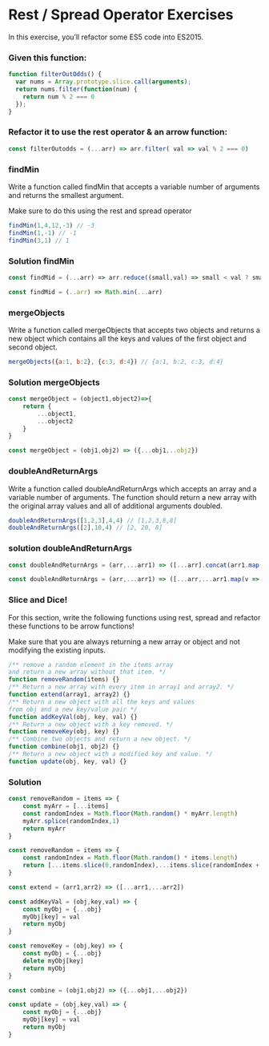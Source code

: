 # Rest / Spread Operator Exercises
In this exercise, you’ll refactor some ES5 code into ES2015.

### Given this function:
```javascript
function filterOutOdds() {
  var nums = Array.prototype.slice.call(arguments);
  return nums.filter(function(num) {
    return num % 2 === 0
  });
}
```
### Refactor it to use the rest operator & an arrow function:
```javascript
const filterOutodds = (...arr) => arr.filter( val => val % 2 === 0)

```

### findMin
Write a function called findMin that accepts a variable number of arguments and returns the smallest argument.

Make sure to do this using the rest and spread operator
```javascript
findMin(1,4,12,-3) // -3
findMin(1,-1) // -1
findMin(3,1) // 1
```
### Solution findMin 
```javascript
const findMid = (...arr) => arr.reduce((small,val) => small < val ? small : val)

const findMid = (..arr) => Math.min(...arr)
```

### mergeObjects
Write a function called mergeObjects that accepts two objects and returns a new object which contains all the keys and values of the first object and second object.
```javascript
mergeObjects({a:1, b:2}, {c:3, d:4}) // {a:1, b:2, c:3, d:4}
```
### Solution mergeObjects
```javascript
const mergeObject = (object1,object2)=>{
    return {
        ...object1,
        ...object2
    }
}

const mergeObject = (obj1,obj2) => ({...obj1,..obj2})
```

### doubleAndReturnArgs
Write a function called doubleAndReturnArgs which accepts an array and a variable number of arguments. The function should return a new array with the original array values and all of additional arguments doubled.
```javascript
doubleAndReturnArgs([1,2,3],4,4) // [1,2,3,8,8]
doubleAndReturnArgs([2],10,4) // [2, 20, 8]
```
### solution doubleAndReturnArgs
```javascript
const doubleAndReturnArgs = (arr,...arr1) => ([...arr].concat(arr1.map(v => v * 2)))

const doubleAndReturnArgs = (arr,...arr1) => ([...arr,...arr1.map(v => v * 2)])
```

### Slice and Dice!
For this section, write the following functions using rest, spread and refactor these functions to be arrow functions!

Make sure that you are always returning a new array or object and not modifying the existing inputs.
```javascript
/** remove a random element in the items array
and return a new array without that item. */
function removeRandom(items) {}
/** Return a new array with every item in array1 and array2. */
function extend(array1, array2) {}
/** Return a new object with all the keys and values
from obj and a new key/value pair */
function addKeyVal(obj, key, val) {}
/** Return a new object with a key removed. */
function removeKey(obj, key) {}
/** Combine two objects and return a new object. */
function combine(obj1, obj2) {}
/** Return a new object with a modified key and value. */
function update(obj, key, val) {}
```
### Solution 
```javascript
const removeRandom = items => {
    const myArr = [...items]
    const randomIndex = Math.floor(Math.random() * myArr.length)
    myArr.splice(randomIndex,1)
    return myArr
}

const removeRandom = items => {
    const randomIndex = Math.floor(Math.random() * items.length)
    return [...items.slice(0,randomIndex),...items.slice(randomIndex + 1)]
}

const extend = (arr1,arr2) => ([...arr1,...arr2])

const addKeyVal = (obj,key,val) => {
    const myObj = {...obj}
    myObj[key] = val
    return myObj
}

const removeKey = (obj,key) => {
    const myObj = {...obj}
    delete myObj[key]
    return myObj
}

const combine = (obj1,obj2) => ({...obj1,...obj2})

const update = (obj,key,val) => {
    const myObj = {...obj}
    myObj[key] = val
    return myObj
}
```